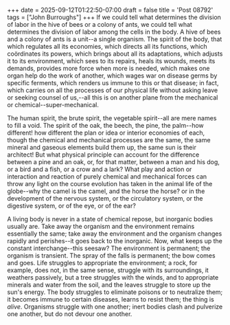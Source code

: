 +++
date = 2025-09-12T01:22:50-07:00
draft = false
title = 'Post 08792'
tags = ["John Burroughs"]
+++
If we could tell what determines the division of labor in the hive of bees or a colony of ants, we could tell what determines the division of labor among the cells in the body. A hive of bees and a colony of ants is a unit--a single organism. The spirit of the body, that which regulates all its economies, which directs all its functions, which coördinates its powers, which brings about all its adaptations, which adjusts it to its environment, which sees to its repairs, heals its wounds, meets its demands, provides more force when more is needed, which makes one organ help do the work of another, which wages war on disease germs by specific ferments, which renders us immune to this or that disease; in fact, which carries on all the processes of our physical life without asking leave or seeking counsel of us,--all this is on another plane from the mechanical or chemical--super-mechanical.

The human spirit, the brute spirit, the vegetable spirit--all are mere names to fill a void. The spirit of the oak, the beech, the pine, the palm--how different! how different the plan or idea or interior economies of each, though the chemical and mechanical processes are the same, the same mineral and gaseous elements build them up, the same sun is their architect! But what physical principle can account for the difference between a pine and an oak, or, for that matter, between a man and his dog, or a bird and a fish, or a crow and a lark? What play and action or interaction and reaction of purely chemical and mechanical forces can throw any light on the course evolution has taken in the animal life of the globe--why the camel is the camel, and the horse the horse? or in the development of the nervous system, or the circulatory system, or the digestive system, or of the eye, or of the ear?

A living body is never in a state of chemical repose, but inorganic bodies usually are. Take away the organism and the environment remains essentially the same; take away the environment and the organism changes rapidly and perishes--it goes back to the inorganic. Now, what keeps up the constant interchange--this seesaw? The environment is permanent; the organism is transient. The spray of the falls is permanent; the bow comes and goes. Life struggles to appropriate the environment; a rock, for example, does not, in the same sense, struggle with its surroundings, it weathers passively, but a tree struggles with the winds, and to appropriate minerals and water from the soil, and the leaves struggle to store up the sun's energy. The body struggles to eliminate poisons or to neutralize them; it becomes immune to certain diseases, learns to resist them; the thing is _alive_. Organisms struggle with one another; inert bodies clash and pulverize one another, but do not devour one another.
